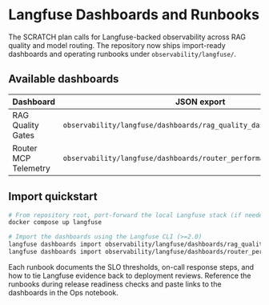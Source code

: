 # Langfuse Dashboards and Runbooks

The SCRATCH plan calls for Langfuse-backed observability across RAG quality and
model routing. The repository now ships import-ready dashboards and operating
runbooks under `observability/langfuse/`.

## Available dashboards

| Dashboard | JSON export | Runbook |
| --- | --- | --- |
| RAG Quality Gates | `observability/langfuse/dashboards/rag_quality_dashboard.json` | `observability/langfuse/runbooks/rag_quality_dashboard.md` |
| Router MCP Telemetry | `observability/langfuse/dashboards/router_performance_dashboard.json` | `observability/langfuse/runbooks/router_performance_dashboard.md` |

## Import quickstart

```bash
# From repository root, port-forward the local Langfuse stack (if needed)
docker compose up langfuse

# Import the dashboards using the Langfuse CLI (>=2.0)
langfuse dashboards import observability/langfuse/dashboards/rag_quality_dashboard.json
langfuse dashboards import observability/langfuse/dashboards/router_performance_dashboard.json
```

Each runbook documents the SLO thresholds, on-call response steps, and how to tie
Langfuse evidence back to deployment reviews. Reference the runbooks during
release readiness checks and paste links to the dashboards in the Ops notebook.
